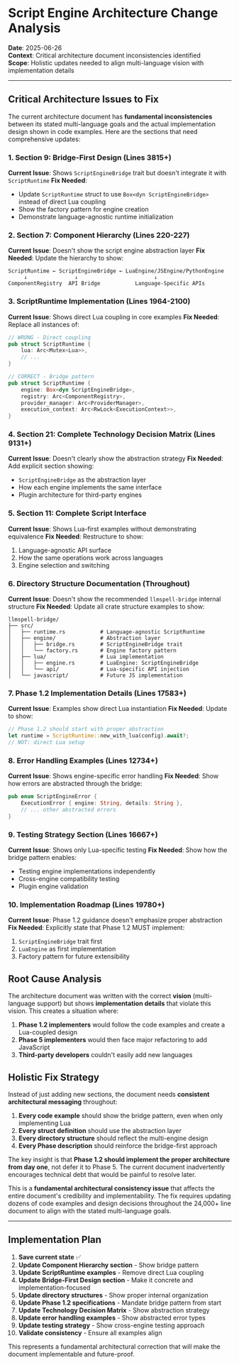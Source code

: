 # Script Engine Architecture Change Analysis

**Date**: 2025-06-26  
**Context**: Critical architecture document inconsistencies identified  
**Scope**: Holistic updates needed to align multi-language vision with implementation details

---

## Critical Architecture Issues to Fix

The current architecture document has **fundamental inconsistencies** between its stated multi-language goals and the actual implementation design shown in code examples. Here are the sections that need comprehensive updates:

### 1. **Section 9: Bridge-First Design** (Lines 3815+)
**Current Issue**: Shows `ScriptEngineBridge` trait but doesn't integrate it with `ScriptRuntime`
**Fix Needed**: 
- Update `ScriptRuntime` struct to use `Box<dyn ScriptEngineBridge>` instead of direct Lua coupling
- Show the factory pattern for engine creation
- Demonstrate language-agnostic runtime initialization

### 2. **Section 7: Component Hierarchy** (Lines 220-227)
**Current Issue**: Doesn't show the script engine abstraction layer
**Fix Needed**: Update the hierarchy to show:
```
ScriptRuntime ← ScriptEngineBridge ← LuaEngine/JSEngine/PythonEngine
     ↓               ↓                        ↓
ComponentRegistry  API Bridge           Language-Specific APIs
```

### 3. **ScriptRuntime Implementation** (Lines 1964-2100)
**Current Issue**: Shows direct Lua coupling in core examples
**Fix Needed**: Replace all instances of:
```rust
// WRONG - Direct coupling
pub struct ScriptRuntime {
    lua: Arc<Mutex<Lua>>,  
    // ...
}

// CORRECT - Bridge pattern
pub struct ScriptRuntime {
    engine: Box<dyn ScriptEngineBridge>,
    registry: Arc<ComponentRegistry>,
    provider_manager: Arc<ProviderManager>,
    execution_context: Arc<RwLock<ExecutionContext>>,
}
```

### 4. **Section 21: Complete Technology Decision Matrix** (Lines 9131+)
**Current Issue**: Doesn't clearly show the abstraction strategy
**Fix Needed**: Add explicit section showing:
- `ScriptEngineBridge` as the abstraction layer
- How each engine implements the same interface
- Plugin architecture for third-party engines

### 5. **Section 11: Complete Script Interface** 
**Current Issue**: Shows Lua-first examples without demonstrating equivalence
**Fix Needed**: Restructure to show:
1. Language-agnostic API surface
2. How the same operations work across languages
3. Engine selection and switching

### 6. **Directory Structure Documentation** (Throughout)
**Current Issue**: Doesn't show the recommended `llmspell-bridge` internal structure
**Fix Needed**: Update all crate structure examples to show:
```
llmspell-bridge/
├── src/
│   ├── runtime.rs           # Language-agnostic ScriptRuntime
│   ├── engine/              # Abstraction layer
│   │   ├── bridge.rs        # ScriptEngineBridge trait
│   │   └── factory.rs       # Engine factory pattern
│   ├── lua/                 # Lua implementation
│   │   ├── engine.rs        # LuaEngine: ScriptEngineBridge
│   │   └── api/             # Lua-specific API injection
│   └── javascript/          # Future JS implementation
```

### 7. **Phase 1.2 Implementation Details** (Lines 17583+)
**Current Issue**: Examples show direct Lua instantiation
**Fix Needed**: Update to show:
```rust
// Phase 1.2 should start with proper abstraction
let runtime = ScriptRuntime::new_with_lua(config).await?;
// NOT: direct Lua setup
```

### 8. **Error Handling Examples** (Lines 12734+)
**Current Issue**: Shows engine-specific error handling
**Fix Needed**: Show how errors are abstracted through the bridge:
```rust
pub enum ScriptEngineError {
    ExecutionError { engine: String, details: String },
    // ... other abstracted errors
}
```

### 9. **Testing Strategy Section** (Lines 16667+)
**Current Issue**: Shows only Lua-specific testing
**Fix Needed**: Show how the bridge pattern enables:
- Testing engine implementations independently
- Cross-engine compatibility testing
- Plugin engine validation

### 10. **Implementation Roadmap** (Lines 19780+)
**Current Issue**: Phase 1.2 guidance doesn't emphasize proper abstraction
**Fix Needed**: Explicitly state that Phase 1.2 MUST implement:
1. `ScriptEngineBridge` trait first
2. `LuaEngine` as first implementation
3. Factory pattern for future extensibility

## **Root Cause Analysis**

The architecture document was written with the correct **vision** (multi-language support) but shows **implementation details** that violate this vision. This creates a situation where:

1. **Phase 1.2 implementers** would follow the code examples and create a Lua-coupled design
2. **Phase 5 implementers** would then face major refactoring to add JavaScript
3. **Third-party developers** couldn't easily add new languages

## **Holistic Fix Strategy**

Instead of just adding new sections, the document needs **consistent architectural messaging** throughout:

1. **Every code example** should show the bridge pattern, even when only implementing Lua
2. **Every struct definition** should use the abstraction layer
3. **Every directory structure** should reflect the multi-engine design
4. **Every Phase description** should reinforce the bridge-first approach

The key insight is that **Phase 1.2 should implement the proper architecture from day one**, not defer it to Phase 5. The current document inadvertently encourages technical debt that would be painful to resolve later.

This is a **fundamental architectural consistency issue** that affects the entire document's credibility and implementability. The fix requires updating dozens of code examples and design decisions throughout the 24,000+ line document to align with the stated multi-language goals.

---

## Implementation Plan

1. **Save current state** ✅
2. **Update Component Hierarchy section** - Show bridge pattern
3. **Update ScriptRuntime examples** - Remove direct Lua coupling
4. **Update Bridge-First Design section** - Make it concrete and implementation-focused
5. **Update directory structures** - Show proper internal organization
6. **Update Phase 1.2 specifications** - Mandate bridge pattern from start
7. **Update Technology Decision Matrix** - Show abstraction strategy
8. **Update error handling examples** - Show abstracted error types
9. **Update testing strategy** - Show cross-engine testing approach
10. **Validate consistency** - Ensure all examples align

This represents a fundamental architectural correction that will make the document implementable and future-proof.